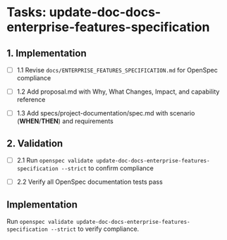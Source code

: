 # Tasks: update-doc-docs-enterprise-features-specification

## 1. Implementation

- [ ] 1.1 Revise `docs/ENTERPRISE_FEATURES_SPECIFICATION.md` for OpenSpec compliance

- [ ] 1.2 Add proposal.md with Why, What Changes, Impact, and capability reference

- [ ] 1.3 Add specs/project-documentation/spec.md with scenario (**WHEN**/**THEN**) and requirements

## 2. Validation

- [ ] 2.1 Run `openspec validate update-doc-docs-enterprise-features-specification --strict` to confirm compliance

- [ ] 2.2 Verify all OpenSpec documentation tests pass

## Implementation

Run `openspec validate update-doc-docs-enterprise-features-specification --strict` to verify compliance.
